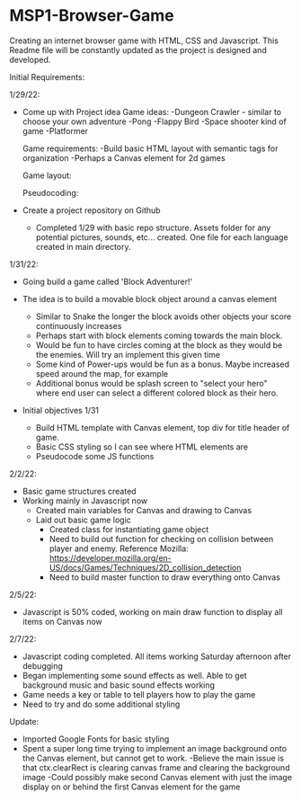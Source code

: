 # MSP1-Browser-Game
Creating an internet browser game with HTML, CSS and Javascript. This Readme file will be constantly updated as the project is designed and developed.

Initial Requirements:

1/29/22:
- Come up with Project idea
    Game ideas:
        -Dungeon Crawler - similar to choose your own adventure
        -Pong
        -Flappy Bird
        -Space shooter kind of game
        -Platformer
        

    Game requirements:
        -Build basic HTML layout with semantic tags for organization
        -Perhaps a Canvas element for 2d games

    Game layout: 

    Pseudocoding:

- Create a project repository on Github 
    
    - Completed 1/29 with basic repo structure. Assets folder for any potential pictures, sounds, etc...  created. One file for each language created in main directory.

1/31/22:
- Going build a game called 'Block Adventurer!'
- The idea is to build a movable block object around a canvas element
    - Similar to Snake the longer the block avoids other objects your score continuously increases    
    - Perhaps start with block elements coming towards the main block.
    - Would be fun to have circles coming at the block as they would be the enemies. Will try an implement this given time
    - Some kind of Power-ups would be fun as a bonus. Maybe increased speed around the map, for example
    - Additional bonus would be splash screen to "select your hero" where end user can select a different colored block as their hero.

- Initial objectives 1/31
    - Build HTML template with Canvas element, top div for title header of game. 
    - Basic CSS styling so I can see where HTML elements are
    - Pseudocode some JS functions

2/2/22:
- Basic game structures created
- Working mainly in Javascript now
    - Created main variables for Canvas and drawing to Canvas
    - Laid out basic game logic
        - Created class for instantiating game object
        - Need to build out function for checking on collision between player and enemy. Reference Mozilla: https://developer.mozilla.org/en-US/docs/Games/Techniques/2D_collision_detection
        - Need to build master function to draw everything onto Canvas

2/5/22:
- Javascript is 50% coded, working on main draw function to display all items on Canvas now

2/7/22:
- Javascript coding completed. All items working Saturday afternoon after debugging
- Began implementing some sound effects as well. Able to get background music and basic sound effects working
- Game needs a key or table to tell players how to play the game
- Need to try and do some additional styling

Update:
- Imported Google Fonts for basic styling
- Spent a super long time trying to implement an image background onto the Canvas element, but cannot get to work.
    -Believe the main issue is that ctx.clearRect is clearing canvas frame and clearing the background image
    -Could possibly make second Canvas element with just the image display on or behind the first Canvas element for the game